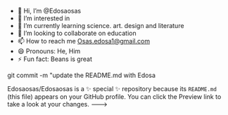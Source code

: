 - 👋 Hi, I’m @Edosaosas
- 👀 I’m interested in 
- 🌱 I’m currently learning science. art. design and literature
- 💞️ I’m looking to collaborate on education
- 📫 How to reach me Osas.edosa1@gmail.com
- 😄 Pronouns:  He, Him
- ⚡ Fun fact: Beans is great

git commit -m "update the README.md with Edosa



Edosaosas/Edosaosas is a ✨ special ✨ repository because its `README.md` (this file) appears on your GitHub profile.
You can click the Preview link to take a look at your changes.
--->
